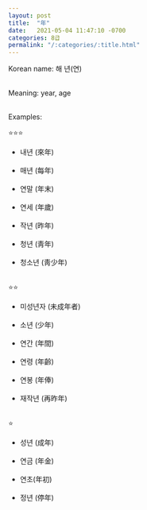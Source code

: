 ```yaml
---
layout: post
title:  "年"
date:   2021-05-04 11:47:10 -0700
categories: 8급
permalink: "/:categories/:title.html"
---
```


Korean name: 해 년(연) <br><br>

Meaning: year, age <br><br>

Examples:

⭐⭐⭐
* 내년 (來年) <br><br>
* 매년 (每年) <br><br>
* 연말 (年末) <br><br>
* 연세 (年歲) <br><br>
* 작년 (昨年) <br><br>
* 청년 (靑年) <br><br>
* 청소년 (靑少年) <br><br>

⭐⭐
* 미성년자 (未成年者) <br><br>
* 소년 (少年) <br><br>
* 연간 (年間) <br><br>
* 연령 (年齡) <br><br>
* 연봉 (年俸) <br><br>
* 재작년 (再昨年) <br><br>

⭐
* 성년 (成年) <br><br>
* 연금 (年金) <br><br>
* 연초(年初) <br><br>
* 정년 (停年) <br><br>
